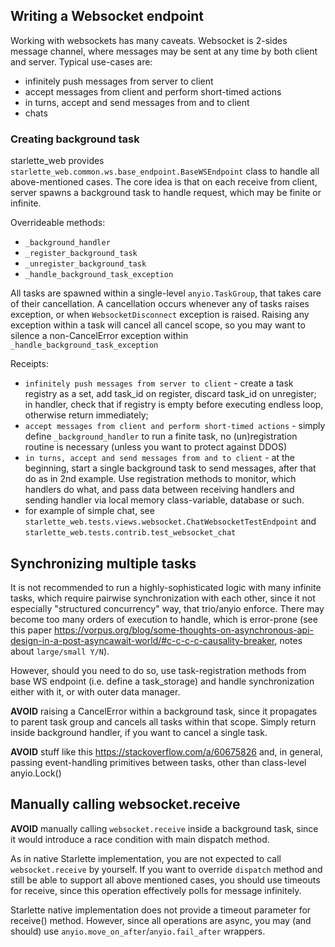 ## Writing a Websocket endpoint

Working with websockets has many caveats. Websocket is 2-sides message channel,
where messages may be sent at any time by both client and server. 
Typical use-cases are:

- infinitely push messages from server to client
- accept messages from client and perform short-timed actions
- in turns, accept and send messages from and to client
- chats

### Creating background task

starlette_web provides `starlette_web.common.ws.base_endpoint.BaseWSEndpoint` class
to handle all above-mentioned cases. The core idea is that on each receive from client,
server spawns a background task to handle request, which may be finite or infinite.

Overrideable methods:
- `_background_handler`
- `_register_background_task`
- `_unregister_background_task`
- `_handle_background_task_exception`

All tasks are spawned within a single-level `anyio.TaskGroup`, that takes care of
their cancellation. A cancellation occurs whenever any of tasks raises exception,
or when `WebsocketDisconnect` exception is raised. Raising any exception within
a task will cancel all cancel scope, so you may want to silence a non-CancelError
exception within `_handle_background_task_exception`

Receipts:
- `infinitely push messages from server to client` - create a task registry as a set,
  add task_id on register, discard task_id on unregister; in handler, check that
  if registry is empty before executing endless loop, otherwise return immediately;
- `accept messages from client and perform short-timed actions` - simply define 
  `_background_handler` to run a finite task, no (un)registration routine is necessary
  (unless you want to protect against DDOS)
- `in turns, accept and send messages from and to client` - at the beginning, start
  a single background task to send messages, after that do as in 2nd example. Use
  registration methods to monitor, which handlers do what, and pass data between
  receiving handlers and sending handler via local memory class-variable, 
  database or such.
- for example of simple chat, see `starlette_web.tests.views.websocket.ChatWebsocketTestEndpoint` and
  `starlette_web.tests.contrib.test_websocket_chat`

## Synchronizing multiple tasks

It is not recommended to run a highly-sophisticated logic with many infinite tasks,
which require pairwise synchronization with each other, since it not especially 
"structured concurrency" way, that trio/anyio enforce. There may become too many
orders of execution to handle, which is error-prone 
(see this paper https://vorpus.org/blog/some-thoughts-on-asynchronous-api-design-in-a-post-asyncawait-world/#c-c-c-c-causality-breaker, notes about `large/small Y/N`).

However, should you need to do so, use task-registration methods from base WS endpoint
(i.e. define a task_storage) and handle synchronization either with it, or with outer
data manager. 

**AVOID** raising a CancelError within a background task, since it propagates to parent
task group and cancels all tasks within that scope. Simply return inside background
handler, if you want to cancel a single task.

**AVOID** stuff like this https://stackoverflow.com/a/60675826
and, in general, passing event-handling primitives between tasks, 
other than class-level anyio.Lock()

## Manually calling websocket.receive

**AVOID** manually calling `websocket.receive` inside a background task, 
since it would introduce  a race condition with main dispatch method.

As in native Starlette implementation, you are not expected to call 
`websocket.receive` by yourself. If you want to override `dispatch` method and
still be able to support all above mentioned cases, you should use timeouts for
receive, since this operation effectively polls for message infinitely.

Starlette native implementation does not provide a timeout parameter for receive()
method. However, since all operations are async, you may (and should) use 
`anyio.move_on_after`/`anyio.fail_after` wrappers.
